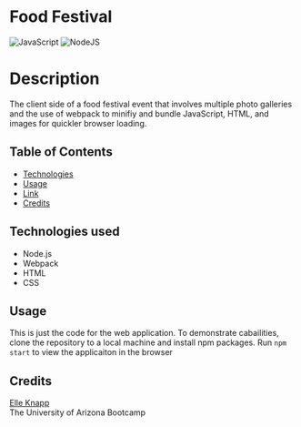 # Food Festival
![JavaScript](https://img.shields.io/badge/javascript-%23323330.svg?logo=javascript&logoColor=%23F7DF1E)
![NodeJS](https://img.shields.io/badge/node.js-6DA55F?logo=node.js&logoColor=white)

# Description
The client side of a food festival event that involves multiple photo galleries and the use of webpack to minifiy and bundle JavaScript, HTML, and images for quickler browser loading. 

## Table of Contents
  * [Technologies](#technologies)
  * [Usage](#usage)
  * [Link](#link)
  * [Credits](#credits)

## Technologies used
- Node.js
- Webpack
- HTML
- CSS

## Usage
This is just the code for the web application. To demonstrate cabailities, clone the repository to a local machine and install npm packages. Run 
```npm start```
to view the applicaiton in the browser

## Credits
[Elle Knapp](https://github.com/dmknapp2385)  
The University of Arizona Bootcamp
